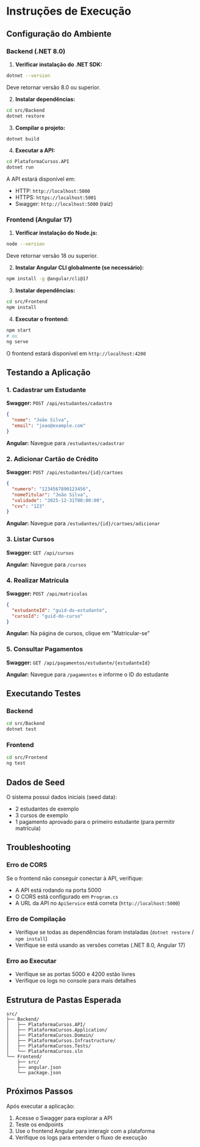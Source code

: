 # Instruções de Execução

## Configuração do Ambiente

### Backend (.NET 8.0)

1. **Verificar instalação do .NET SDK:**
```bash
dotnet --version
```
Deve retornar versão 8.0 ou superior.

2. **Instalar dependências:**
```bash
cd src/Backend
dotnet restore
```

3. **Compilar o projeto:**
```bash
dotnet build
```

4. **Executar a API:**
```bash
cd PlataformaCursos.API
dotnet run
```

A API estará disponível em:
- HTTP: `http://localhost:5000`
- HTTPS: `https://localhost:5001`
- Swagger: `http://localhost:5000` (raiz)

### Frontend (Angular 17)

1. **Verificar instalação do Node.js:**
```bash
node --version
```
Deve retornar versão 18 ou superior.

2. **Instalar Angular CLI globalmente (se necessário):**
```bash
npm install -g @angular/cli@17
```

3. **Instalar dependências:**
```bash
cd src/Frontend
npm install
```

4. **Executar o frontend:**
```bash
npm start
# ou
ng serve
```

O frontend estará disponível em `http://localhost:4200`

## Testando a Aplicação

### 1. Cadastrar um Estudante

**Swagger:** `POST /api/estudantes/cadastro`
```json
{
  "nome": "João Silva",
  "email": "joao@example.com"
}
```

**Angular:** Navegue para `/estudantes/cadastrar`

### 2. Adicionar Cartão de Crédito

**Swagger:** `POST /api/estudantes/{id}/cartoes`
```json
{
  "numero": "1234567890123456",
  "nomeTitular": "João Silva",
  "validade": "2025-12-31T00:00:00",
  "cvv": "123"
}
```

**Angular:** Navegue para `/estudantes/{id}/cartoes/adicionar`

### 3. Listar Cursos

**Swagger:** `GET /api/cursos`

**Angular:** Navegue para `/cursos`

### 4. Realizar Matrícula

**Swagger:** `POST /api/matriculas`
```json
{
  "estudanteId": "guid-do-estudante",
  "cursoId": "guid-do-curso"
}
```

**Angular:** Na página de cursos, clique em "Matricular-se"

### 5. Consultar Pagamentos

**Swagger:** `GET /api/pagamentos/estudante/{estudanteId}`

**Angular:** Navegue para `/pagamentos` e informe o ID do estudante

## Executando Testes

### Backend

```bash
cd src/Backend
dotnet test
```

### Frontend

```bash
cd src/Frontend
ng test
```

## Dados de Seed

O sistema possui dados iniciais (seed data):
- 2 estudantes de exemplo
- 3 cursos de exemplo
- 1 pagamento aprovado para o primeiro estudante (para permitir matrícula)

## Troubleshooting

### Erro de CORS

Se o frontend não conseguir conectar à API, verifique:
- A API está rodando na porta 5000
- O CORS está configurado em `Program.cs`
- A URL da API no `ApiService` está correta (`http://localhost:5000`)

### Erro de Compilação

- Verifique se todas as dependências foram instaladas (`dotnet restore` / `npm install`)
- Verifique se está usando as versões corretas (.NET 8.0, Angular 17)

### Erro ao Executar

- Verifique se as portas 5000 e 4200 estão livres
- Verifique os logs no console para mais detalhes

## Estrutura de Pastas Esperada

```
src/
├── Backend/
│   ├── PlataformaCursos.API/
│   ├── PlataformaCursos.Application/
│   ├── PlataformaCursos.Domain/
│   ├── PlataformaCursos.Infrastructure/
│   ├── PlataformaCursos.Tests/
│   └── PlataformaCursos.sln
└── Frontend/
    ├── src/
    ├── angular.json
    └── package.json
```

## Próximos Passos

Após executar a aplicação:
1. Acesse o Swagger para explorar a API
2. Teste os endpoints
3. Use o frontend Angular para interagir com a plataforma
4. Verifique os logs para entender o fluxo de execução

